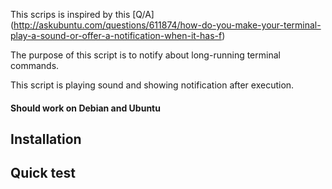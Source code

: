 This scrips is inspired by this [Q/A] (http://askubuntu.com/questions/611874/how-do-you-make-your-terminal-play-a-sound-or-offer-a-notification-when-it-has-f)

The purpose of this script is to notify about long-running terminal commands.

This script is playing sound and showing notification after execution.

#### Should work on Debian and Ubuntu

## Installation

## Quick test

